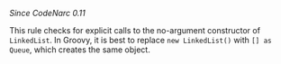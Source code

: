
*Since CodeNarc 0.11*

This rule checks for explicit calls to the no-argument constructor of `LinkedList`. In Groovy, it is best to replace
`new LinkedList()` with `[] as Queue`, which creates the same object.

